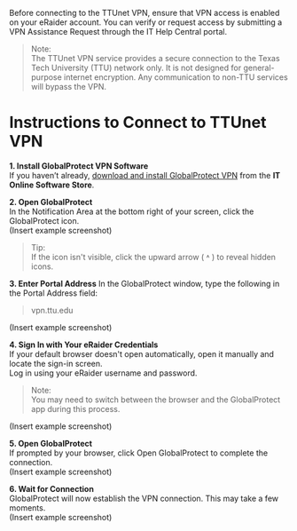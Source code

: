 Before connecting to the TTUnet VPN, ensure that VPN access is enabled on your eRaider account. You can verify or request access by submitting a VPN Assistance Request through the IT Help Central portal.
>Note:<br>
The TTUnet VPN service provides a secure connection to the Texas Tech University (TTU) network only. It is not designed for general-purpose internet encryption. Any communication to non-TTU services will bypass the VPN.
# Instructions to Connect to TTUnet VPN
**1. Install GlobalProtect VPN Software<br>**
If you haven’t already, [download and install GlobalProtect VPN](download-win.md) from the **IT Online Software Store**.<br>

**2. Open GlobalProtect**<br>
In the Notification Area at the bottom right of your screen, click the GlobalProtect icon.<br>
(Insert example screenshot)
>Tip:<br>
If the icon isn't visible, click the upward arrow ( ˄ ) to reveal hidden icons.

**3. Enter Portal Address**
In the GlobalProtect window, type the following in the Portal Address field:
>vpn.ttu.edu

(Insert example screenshot)

**4. Sign In with Your eRaider Credentials**<br>
If your default browser doesn't open automatically, open it manually and locate the sign-in screen.<br>
Log in using your eRaider username and password.
>Note:<br>
You may need to switch between the browser and the GlobalProtect app during this process.

(Insert example screenshot)

**5. Open GlobalProtect**<br>
If prompted by your browser, click Open GlobalProtect to complete the connection.<br>
(Insert example screenshot)

**6. Wait for Connection**<br>
GlobalProtect will now establish the VPN connection. This may take a few moments.<br>
(Insert example screenshot)
